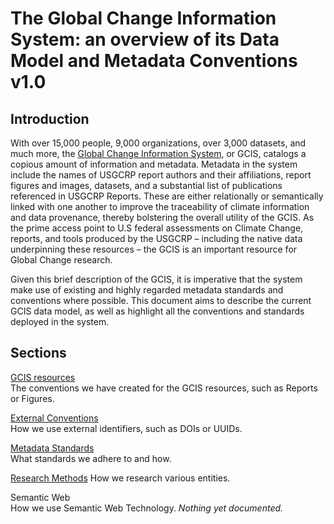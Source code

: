 # The Global Change Information System: an overview of its Data Model and Metadata Conventions v1.0

## Introduction

With over 15,000 people, 9,000 organizations, over 3,000 datasets, and much more, the [Global Change Information System](https://data.globalchange.gov/), or GCIS, catalogs a copious amount of information and metadata. Metadata in the system include the names of USGCRP report authors and their affiliations, report figures and images, datasets, and a substantial list of publications referenced in USGCRP Reports. These are either relationally or semantically linked with one another to improve the traceability of climate information and data provenance, thereby bolstering the overall utility of the GCIS. As the prime access point to U.S federal assessments on Climate Change, reports, and tools produced by the USGCRP – including the native data underpinning these resources – the GCIS is an important  resource for Global Change research.  

Given this brief description of the GCIS, it is imperative that the system make use of existing and highly regarded metadata standards and conventions where possible. This document  aims to describe the current GCIS data model, as well as highlight all the conventions and standards deployed in the system. 





## Sections

[GCIS resources](gcis_resources)  
The conventions we have created for the GCIS resources, such as Reports or Figures.  

[External Conventions](external_conventions)  
How we use external identifiers, such as DOIs or UUIDs.  

[Metadata Standards](metadata_standards)  
What standards we adhere to and how.

[Research Methods](research_methods)
How we research various entities. 

Semantic Web  
How we use Semantic Web Technology. _Nothing yet documented._
